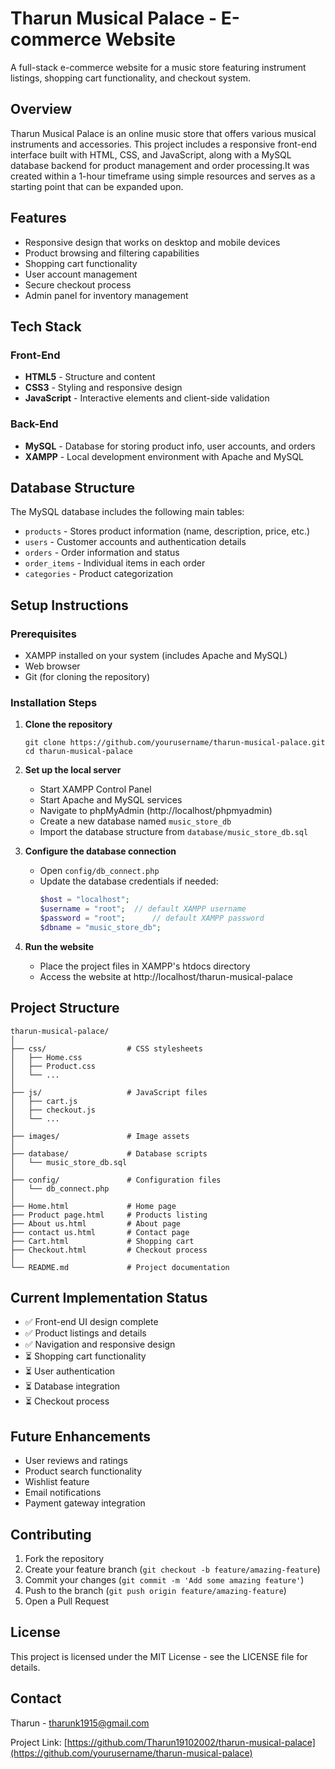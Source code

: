 # Tharun Musical Palace - E-commerce Website

A full-stack e-commerce website for a music store featuring instrument listings, shopping cart functionality, and checkout system.

## Overview

Tharun Musical Palace is an online music store that offers various musical instruments and accessories. This project includes a responsive front-end interface built with HTML, CSS, and JavaScript, along with a MySQL database backend for product management and order processing.It was created within a 1-hour timeframe using simple resources and serves as a starting point that can be expanded upon.

## Features

- Responsive design that works on desktop and mobile devices
- Product browsing and filtering capabilities
- Shopping cart functionality
- User account management
- Secure checkout process
- Admin panel for inventory management

## Tech Stack

### Front-End
- **HTML5** - Structure and content
- **CSS3** - Styling and responsive design
- **JavaScript** - Interactive elements and client-side validation

### Back-End
- **MySQL** - Database for storing product info, user accounts, and orders
- **XAMPP** - Local development environment with Apache and MySQL

## Database Structure

The MySQL database includes the following main tables:
- `products` - Stores product information (name, description, price, etc.)
- `users` - Customer accounts and authentication details
- `orders` - Order information and status
- `order_items` - Individual items in each order
- `categories` - Product categorization

## Setup Instructions

### Prerequisites
- XAMPP installed on your system (includes Apache and MySQL)
- Web browser
- Git (for cloning the repository)

### Installation Steps

1. **Clone the repository**
   ```
   git clone https://github.com/yourusername/tharun-musical-palace.git
   cd tharun-musical-palace
   ```

2. **Set up the local server**
   - Start XAMPP Control Panel
   - Start Apache and MySQL services
   - Navigate to phpMyAdmin (http://localhost/phpmyadmin)
   - Create a new database named `music_store_db`
   - Import the database structure from `database/music_store_db.sql`

3. **Configure the database connection**
   - Open `config/db_connect.php`
   - Update the database credentials if needed:
     ```php
     $host = "localhost";
     $username = "root";  // default XAMPP username
     $password = "root";      // default XAMPP password
     $dbname = "music_store_db";
     ```

4. **Run the website**
   - Place the project files in XAMPP's htdocs directory
   - Access the website at http://localhost/tharun-musical-palace

## Project Structure

```
tharun-musical-palace/
│
├── css/                  # CSS stylesheets
│   ├── Home.css
│   ├── Product.css
│   └── ...
│
├── js/                   # JavaScript files
│   ├── cart.js
│   ├── checkout.js
│   └── ...
│
├── images/               # Image assets
│
├── database/             # Database scripts
│   └── music_store_db.sql
│
├── config/               # Configuration files
│   └── db_connect.php
│
├── Home.html             # Home page
├── Product page.html     # Products listing
├── About us.html         # About page
├── contact us.html       # Contact page
├── Cart.html             # Shopping cart
├── Checkout.html         # Checkout process
│
└── README.md             # Project documentation
```

## Current Implementation Status

- ✅ Front-end UI design complete
- ✅ Product listings and details
- ✅ Navigation and responsive design
- ⏳ Shopping cart functionality
- ⏳ User authentication
- ⏳ Database integration
- ⏳ Checkout process

## Future Enhancements

- User reviews and ratings
- Product search functionality
- Wishlist feature
- Email notifications
- Payment gateway integration

## Contributing

1. Fork the repository
2. Create your feature branch (`git checkout -b feature/amazing-feature`)
3. Commit your changes (`git commit -m 'Add some amazing feature'`)
4. Push to the branch (`git push origin feature/amazing-feature`)
5. Open a Pull Request

## License

This project is licensed under the MIT License - see the LICENSE file for details.

## Contact

Tharun - [tharunk1915@gmail.com](mailto:tharunk1915@gmail.com)

Project Link: [https://github.com/Tharun19102002/tharun-musical-palace](https://github.com/yourusername/tharun-musical-palace)
